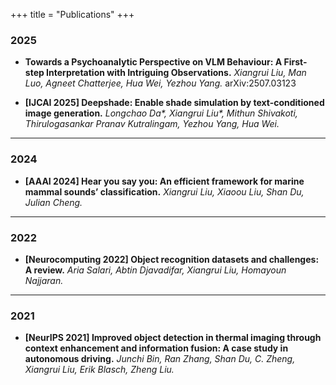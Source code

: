 +++
title = "Publications"
+++

### 2025
- <strong>Towards a Psychoanalytic Perspective on VLM Behaviour: A First-step Interpretation with Intriguing Observations.</strong>
  <em>Xiangrui Liu, Man Luo, Agneet Chatterjee, Hua Wei, Yezhou Yang.</em> arXiv:2507.03123<br>

- <strong>[IJCAI 2025] Deepshade: Enable shade simulation by text-conditioned image generation.</strong>
<em>Longchao Da*, Xiangrui Liu*, Mithun Shivakoti, Thirulogasankar Pranav Kutralingam, Yezhou Yang, Hua Wei.</em><br>
---
### 2024
- <p>
  <strong>[AAAI 2024] Hear you say you: An efficient framework for marine mammal sounds’ classification.</strong>
  <em>Xiangrui Liu, Xiaoou Liu, Shan Du, Julian Cheng.</em><br/>
  </p>

---
### 2022
- <p>
  <strong>[Neurocomputing 2022] Object recognition datasets and challenges: A review.</strong>
  <em>Aria Salari, Abtin Djavadifar, Xiangrui Liu, Homayoun Najjaran.</em><br>
  </p>

---

### 2021
- <p>
  <strong>[NeurIPS 2021] Improved object detection in thermal imaging through context enhancement and information fusion: A case study in autonomous driving.</strong>
  <em>Junchi Bin, Ran Zhang, Shan Du, C. Zheng, Xiangrui Liu, Erik Blasch, Zheng Liu.</em><br>
  </p>
